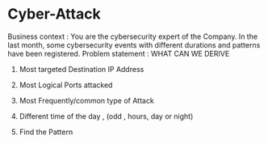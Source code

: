 # Cyber-Attack
Business context : You are the cybersecurity expert of the Company. In the last month, some cybersecurity events with different durations and patterns have been registered.
Problem statement : WHAT CAN WE DERIVE

1) Most targeted Destination IP Address

2) Most Logical Ports attacked

3) Most Frequently/common type of Attack

4) Different time of the day , (odd , hours, day or night)

5) Find the Pattern
